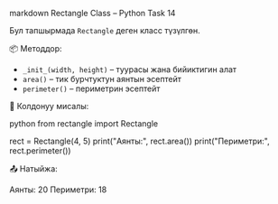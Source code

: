 markdown
Rectangle Class – Python Task 14

Бул тапшырмада `Rectangle` деген класс түзүлгөн.

📦 Методдор:

- `_init_(width, height)` – туурасы жана бийиктигин алат
- `area()` – тик бурчтуктун аянтын эсептейт
- `perimeter()` – периметрин эсептейт

🧪 Колдонуу мисалы:

python
from rectangle import Rectangle

rect = Rectangle(4, 5)
print("Аянты:", rect.area())
print("Периметри:", rect.perimeter())


📤 Натыйжа:


Аянты: 20
Периметри: 18

